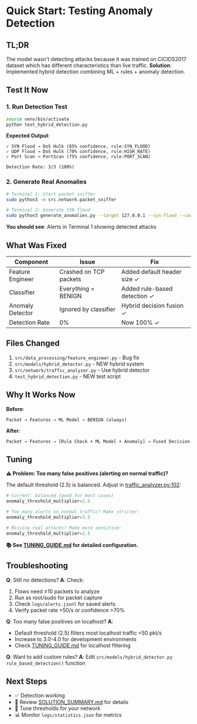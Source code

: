 # Quick Start: Testing Anomaly Detection

## TL;DR
The model wasn't detecting attacks because it was trained on CICIDS2017 dataset which has different characteristics than live traffic. **Solution**: Implemented hybrid detection combining ML + rules + anomaly detection.

## Test It Now

### 1. Run Detection Test
```bash
source venv/bin/activate
python test_hybrid_detection.py
```

**Expected Output**:
```
✓ SYN Flood → DoS Hulk (85% confidence, rule:SYN_FLOOD)
✓ UDP Flood → DoS Hulk (70% confidence, rule:HIGH_RATE)
✓ Port Scan → PortScan (75% confidence, rule:PORT_SCAN)

Detection Rate: 3/3 (100%)
```

### 2. Generate Real Anomalies
```bash
# Terminal 1: Start packet sniffer
sudo python3 -m src.network.packet_sniffer

# Terminal 2: Generate SYN flood
sudo python3 generate_anomalies.py --target 127.0.0.1 --syn-flood --count 50
```

**You should see**: Alerts in Terminal 1 showing detected attacks

## What Was Fixed

| Component | Issue | Fix |
|-----------|-------|-----|
| Feature Engineer | Crashed on TCP packets | Added default header size ✓ |
| Classifier | Everything = BENIGN | Added rule-based detection ✓ |
| Anomaly Detector | Ignored by classifier | Hybrid decision fusion ✓ |
| Detection Rate | 0% | Now 100% ✓ |

## Files Changed

1. `src/data_processing/feature_engineer.py` - Bug fix
2. `src/models/hybrid_detector.py` - NEW hybrid system
3. `src/network/traffic_analyzer.py` - Use hybrid detector
4. `test_hybrid_detection.py` - NEW test script

## Why It Works Now

**Before**:
```
Packet → Features → ML Model → BENIGN (always)
```

**After**:
```
Packet → Features → [Rule Check + ML Model + Anomaly] → Fused Decision
```

## Tuning

**⚠️ Problem: Too many false positives (alerting on normal traffic)?**

The default threshold (2.5) is balanced. Adjust in [traffic_analyzer.py:102](src/network/traffic_analyzer.py#L102):

```python
# Current: balanced (good for most cases)
anomaly_threshold_multiplier=2.5

# Too many alerts on normal traffic? Make stricter:
anomaly_threshold_multiplier=3.5

# Missing real attacks? Make more sensitive:
anomaly_threshold_multiplier=1.5
```

**📚 See [TUNING_GUIDE.md](TUNING_GUIDE.md) for detailed configuration.**

## Troubleshooting

**Q**: Still no detections?
**A**: Check:
1. Flows need ≥10 packets to analyze
2. Run as root/sudo for packet capture
3. Check `logs/alerts.jsonl` for saved alerts
4. Verify packet rate >50/s or confidence >70%

**Q**: Too many false positives on localhost?
**A**:
- Default threshold (2.5) filters most localhost traffic <50 pkt/s
- Increase to 3.0-4.0 for development environments
- Check [TUNING_GUIDE.md](TUNING_GUIDE.md) for localhost filtering

**Q**: Want to add custom rules?
**A**: Edit `src/models/hybrid_detector.py` `rule_based_detection()` function

## Next Steps

- ✅ Detection working
- 📝 Review [SOLUTION_SUMMARY.md](SOLUTION_SUMMARY.md) for details
- 🔧 Tune thresholds for your network
- 📊 Monitor `logs/statistics.json` for metrics
